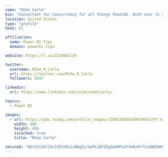 ```yaml
---
name: "Mike Carlo"
bio: "Consultant for Concurrency for all things PowerBI. With over 11 years of data experience I'm making waves by deploying PowerBI into local Milwaukee Companies."
location: United States
type: "profile"
heat: 51

affiliation:
  name: Power BI Tips
  domain: powerbi.tips

website: https://t.co/Z3zO6dilSk

twitter:
  username: Mike_R_Carlo
  url: https://twitter.com/Mike_R_Carlo
  followers: 2037

linkedin:
  url: https://www.linkedin.com/in/michaelcarlo/

topics:
  - Power BI

images:
  - url: https://pbs.twimg.com/profile_images/1109338504268439552/OY_Va867_400x400.jpg
    width: 400
    height: 400
    isCached: true
    title: "Mike Carlo"

secured: "8b+Ch13mllbc1SOlHZuzzB0gZx/GaPL3QfZEgQdeMPa1tYeRv9+f1xXQM10H9FPeWUJJpBYy+7lXCVYqXJyXpGMxOm5MxYgkqDG9DrS0skTeE1AemBBxMGL3h2Ax8sZ3YJbualoyPQxpzLu6dTOcdLeajJBmMj2YLw9Wp4+JLg5LZgO5wRxoTvts2b5IfNL+Zz0wvmYZ9yw2aHaLqFfxNWuMV5EGQMHIwzmlEPhgEyuvZzHK6ZcWvAa6nhPyDu0huXyyvMWL1WvAMdYWWT8CcJixelMynADFW9fWOG99PH3ofv2VGVOgremBkAH2qJFij/gtp2A99B+wqczns1Mc4bc472OhJz2dicTK6UMczjWriJYSwzD5lUe56Li7J2ZftrZdMuOZPvKTZMUIKqTw/H4+sQeGXX+SkmBuSMLTD44=;yxnhhqB/8oTUlR79uvgT8g=="
---
```



